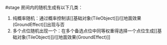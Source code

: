 #stage 
房间内的随机生成有以下几类：
1. 纯概率随机：通过概率控制该[[基础对象(TileObject)]]/[[地面效果(GroundEffect)]]出现与否
2. 多个点位随机出现一个：在多个备选点位中同等权重得选择一个点位生成[[基础对象(TileObject)]]/[[地面效果(GroundEffect)]]